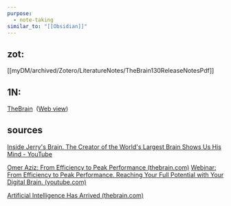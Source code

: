 ```yaml
---
purpose:
  - note-taking
similar_to: "[[Obsidian]]"
---
```



## zot:
[[myDM/archived/Zotero/LiteratureNotes/TheBrain130ReleaseNotesPdf]]

## 1N:
[TheBrain](onenote:https://d.docs.live.net/a3e7ec4e2a2bbe83/Documents/OneNote%20Notebooks/Projects/BP/latest.one#TheBrain&section-id={CA37B6A0-3ECD-407A-AB93-01DEFA2ADAEA}&page-id={5EEF9F2B-B391-4146-AEEC-CA4BDD6E3FB1}&end)  ([Web view](https://onedrive.live.com/view.aspx?resid=A3E7EC4E2A2BBE83%2150469&id=documents&wd=target%28BP%2Flatest.one%7CCA37B6A0-3ECD-407A-AB93-01DEFA2ADAEA%2FTheBrain%7C5EEF9F2B-B391-4146-AEEC-CA4BDD6E3FB1%2F%29))

## sources
[Inside Jerry's Brain. The Creator of the World's Largest Brain Shows Us His Mind - YouTube](https://www.youtube.com/watch?v=nmwgn9NcOW0)

[Omer Aziz: From Efficiency to Peak Performance (thebrain.com)](https://www.thebrain.com/blog/big-thinkers/omer-aziz)
[Webinar: From Efficiency to Peak Performance. Reaching Your Full Potential with Your Digital Brain. (youtube.com)](https://www.youtube.com/watch?v=XQYkbXGhMkg)

[Artificial Intelligence Has Arrived (thebrain.com)](https://www.thebrain.com/ai)

